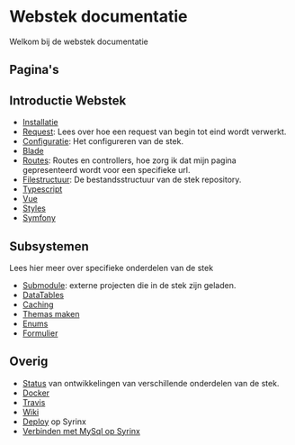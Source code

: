 # Webstek documentatie

Welkom bij de webstek documentatie

## Pagina's

## Introductie Webstek

- [Installatie](installatie.md)
- [Request](request.md): Lees over hoe een request van begin tot eind wordt verwerkt.
- [Configuratie](configuratie.md): Het configureren van de stek.
- [Blade](blade.md)
- [Routes](routes.md): Routes en controllers, hoe zorg ik dat mijn pagina gepresenteerd wordt voor een specifieke url.
- [Filestructuur](filestructuur.md): De bestandsstructuur van de stek repository.
- [Typescript](typescript.md)
- [Vue](vue.md)
- [Styles](styles.md)
- [Symfony](symfony.md)

## Subsystemen

Lees hier meer over specifieke onderdelen van de stek

- [Submodule](submodule.md): externe projecten die in de stek zijn geladen.
- [DataTables](datatables.md)
- [Caching](caching.md)
- [Themas maken](themas-maken.md)
- [Enums](enums.md)
- [Formulier](formulier.md)

## Overig

- [Status](status.md) van ontwikkelingen van verschillende onderdelen van de stek.
- [Docker](installatie-docker.md)
- [Travis](ci.md)
- [Wiki](wiki.md)
- [Deploy](deploy.md) op Syrinx
- [Verbinden met MySql op Syrinx](verbinden-met-mysql-op-syrinx.md)
